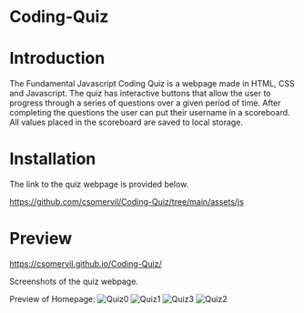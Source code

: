 # Coding-Quiz

# Introduction

The Fundamental Javascript Coding Quiz is a webpage made in HTML, CSS and Javascript. The quiz has interactive buttons that allow the user to progress through a series of questions over a given period of time. After completing the questions the user can put their username in a scoreboard. All values placed in the scoreboard are saved to local storage.

# Installation

The link to the quiz webpage is provided below.

https://github.com/csomervil/Coding-Quiz/tree/main/assets/js

# Preview
https://csomervil.github.io/Coding-Quiz/

Screenshots of the quiz webpage.

Preview of Homepage:
![Quiz0](https://user-images.githubusercontent.com/100229796/159063213-421fa51a-0a38-4f5a-bca9-f3cb83dabd14.png)
![Quiz1](https://user-images.githubusercontent.com/100229796/159063237-31b6fdba-82dc-49b1-961b-836a8a6b0eac.png)
![Quiz3](https://user-images.githubusercontent.com/100229796/159063259-c18d6221-828e-4ffd-a554-831fb9ca482a.png)
![Quiz2](https://user-images.githubusercontent.com/100229796/159063252-46e492a6-3b17-4781-9283-9a5d3121b830.png)

